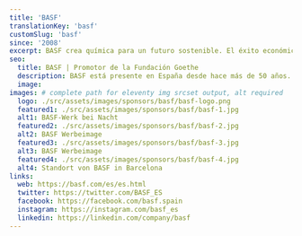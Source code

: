 ```yaml
---
title: 'BASF'
translationKey: 'basf'
customSlug: 'basf'
since: '2008'
excerpt: BASF crea química para un futuro sostenible. El éxito económico se combina con la protección del medio ambiente y la responsabilidad social. BASF está presente en España desde hace más de 50 años. En la actualidad, más de 2.000 empleados trabajan en los distintos centros de todo el país.
seo:
  title: BASF | Promotor de la Fundación Goethe
  description: BASF está presente en España desde hace más de 50 años. En la actualidad, más de 2.000 empleados trabajan en los distintos centros de todo el país.
  image:
images: # complete path for eleventy img srcset output, alt required
  logo: ./src/assets/images/sponsors/basf/basf-logo.png
  featured1: ./src/assets/images/sponsors/basf/basf-1.jpg
  alt1: BASF-Werk bei Nacht
  featured2: ./src/assets/images/sponsors/basf/basf-2.jpg
  alt2: BASF Werbeimage
  featured3: ./src/assets/images/sponsors/basf/basf-3.jpg
  alt3: BASF Werbeimage
  featured4: ./src/assets/images/sponsors/basf/basf-4.jpg
  alt4: Standort von BASF in Barcelona
links:
  web: https://basf.com/es/es.html
  twitter: https://twitter.com/BASF_ES
  facebook: https://facebook.com/basf.spain
  instagram: https://instagram.com/basf_es
  linkedin: https://linkedin.com/company/basf
---
```

